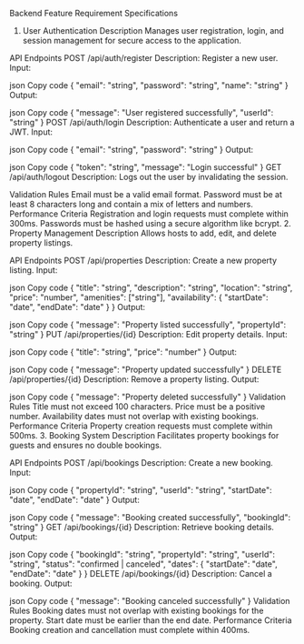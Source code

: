 Backend Feature Requirement Specifications
1. User Authentication
Description
Manages user registration, login, and session management for secure access to the application.

API Endpoints
POST /api/auth/register
Description: Register a new user.
Input:

json
Copy code
{
  "email": "string",
  "password": "string",
  "name": "string"
}
Output:

json
Copy code
{
  "message": "User registered successfully",
  "userId": "string"
}
POST /api/auth/login
Description: Authenticate a user and return a JWT.
Input:

json
Copy code
{
  "email": "string",
  "password": "string"
}
Output:

json
Copy code
{
  "token": "string",
  "message": "Login successful"
}
GET /api/auth/logout
Description: Logs out the user by invalidating the session.

Validation Rules
Email must be a valid email format.
Password must be at least 8 characters long and contain a mix of letters and numbers.
Performance Criteria
Registration and login requests must complete within 300ms.
Passwords must be hashed using a secure algorithm like bcrypt.
2. Property Management
Description
Allows hosts to add, edit, and delete property listings.

API Endpoints
POST /api/properties
Description: Create a new property listing.
Input:

json
Copy code
{
  "title": "string",
  "description": "string",
  "location": "string",
  "price": "number",
  "amenities": ["string"],
  "availability": {
    "startDate": "date",
    "endDate": "date"
  }
}
Output:

json
Copy code
{
  "message": "Property listed successfully",
  "propertyId": "string"
}
PUT /api/properties/{id}
Description: Edit property details.
Input:

json
Copy code
{
  "title": "string",
  "price": "number"
}
Output:

json
Copy code
{
  "message": "Property updated successfully"
}
DELETE /api/properties/{id}
Description: Remove a property listing.
Output:

json
Copy code
{
  "message": "Property deleted successfully"
}
Validation Rules
Title must not exceed 100 characters.
Price must be a positive number.
Availability dates must not overlap with existing bookings.
Performance Criteria
Property creation requests must complete within 500ms.
3. Booking System
Description
Facilitates property bookings for guests and ensures no double bookings.

API Endpoints
POST /api/bookings
Description: Create a new booking.
Input:

json
Copy code
{
  "propertyId": "string",
  "userId": "string",
  "startDate": "date",
  "endDate": "date"
}
Output:

json
Copy code
{
  "message": "Booking created successfully",
  "bookingId": "string"
}
GET /api/bookings/{id}
Description: Retrieve booking details.
Output:

json
Copy code
{
  "bookingId": "string",
  "propertyId": "string",
  "userId": "string",
  "status": "confirmed | canceled",
  "dates": {
    "startDate": "date",
    "endDate": "date"
  }
}
DELETE /api/bookings/{id}
Description: Cancel a booking.
Output:

json
Copy code
{
  "message": "Booking canceled successfully"
}
Validation Rules
Booking dates must not overlap with existing bookings for the property.
Start date must be earlier than the end date.
Performance Criteria
Booking creation and cancellation must complete within 400ms.

